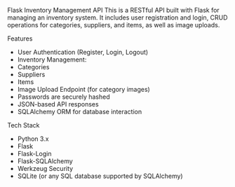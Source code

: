 Flask Inventory Management API
This is a RESTful API built with Flask for managing an inventory system. It includes user registration and login, CRUD operations for categories, suppliers, and items, as well as image uploads.

Features
- User Authentication (Register, Login, Logout)
- Inventory Management:
- Categories
- Suppliers
- Items
- Image Upload Endpoint (for category images)
- Passwords are securely hashed
- JSON-based API responses
- SQLAlchemy ORM for database interaction

Tech Stack
- Python 3.x
- Flask
- Flask-Login
- Flask-SQLAlchemy
- Werkzeug Security
- SQLite (or any SQL database supported by SQLAlchemy)
